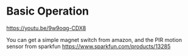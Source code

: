 # Basic Operation

https://youtu.be/9w9oqg-CDX8

You can get a simple magnet switch from amazon, and the PIR motion sensor from sparkfun https://www.sparkfun.com/products/13285
